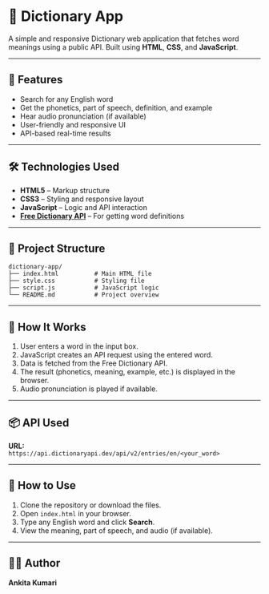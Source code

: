 # 📖 Dictionary App

A simple and responsive Dictionary web application that fetches word meanings using a public API. Built using **HTML**, **CSS**, and **JavaScript**.

---

## 🚀 Features

- Search for any English word
- Get the phonetics, part of speech, definition, and example
- Hear audio pronunciation (if available)
- User-friendly and responsive UI
- API-based real-time results

---

## 🛠️ Technologies Used

- **HTML5** – Markup structure
- **CSS3** – Styling and responsive layout
- **JavaScript** – Logic and API interaction
- **[Free Dictionary API](https://dictionaryapi.dev/)** – For getting word definitions

---

## 📂 Project Structure

```
dictionary-app/
├── index.html          # Main HTML file
├── style.css           # Styling file
├── script.js           # JavaScript logic
└── README.md           # Project overview
```

---

## 🔗 How It Works

1. User enters a word in the input box.
2. JavaScript creates an API request using the entered word.
3. Data is fetched from the Free Dictionary API.
4. The result (phonetics, meaning, example, etc.) is displayed in the browser.
5. Audio pronunciation is played if available.

---

## 📦 API Used

**URL:**  
`https://api.dictionaryapi.dev/api/v2/entries/en/<your_word>`

---

## 🧠 How to Use

1. Clone the repository or download the files.
2. Open `index.html` in your browser.
3. Type any English word and click **Search**.
4. View the meaning, part of speech, and audio (if available).

---

## 🙋‍♀️ Author

**Ankita Kumari**  
